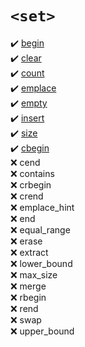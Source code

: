 # `<set>`
:heavy_check_mark: [begin](begin.md)  
:heavy_check_mark: [clear](clear.md)  
:heavy_check_mark: [count](count.md)  
:heavy_check_mark: [emplace](emplace.md)  
:heavy_check_mark: [empty](empty.md)  
:heavy_check_mark: [insert](insert.md)  
:heavy_check_mark: [size](size.md)  
:heavy_check_mark: [cbegin](cbegin.md)  
:x: cend  
:x: contains  
:x: crbegin  
:x: crend  
:x: emplace_hint  
:x: end  
:x: equal_range  
:x: erase  
:x: extract  
:x: lower_bound  
:x: max_size  
:x: merge  
:x: rbegin  
:x: rend  
:x: swap  
:x: upper_bound  
